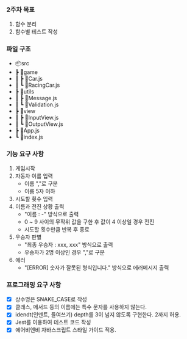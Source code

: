 ### 2주차 목표
1. 함수 분리
2. 함수별 테스트 작성

### 파일 구조
- 📦src
-  ┣ 📂game
-  ┃ ┣ 📜Car.js
-  ┃ ┗ 📜RacingCar.js
-  ┣ 📂utils
-  ┃ ┣ 📜Message.js
-  ┃ ┗ 📜Validation.js
-  ┣ 📂view
-  ┃ ┣ 📜InputView.js
-  ┃ ┗ 📜OutputView.js
-  ┣ 📜App.js
-  ┗ 📜index.js

### 기능 요구 사항
1. 게임시작
2. 자동차 이름 입력
    - 이름 ","로 구분
    - 이름 5자 이하
3. 시도할 횟수 입력
4. 이름과 전진 상황 출력
    - "이름 : -" 방식으로 출력 
    - 0 ~ 9 사이의 무작위 값을 구한 후 값이 4 이상일 경우 전진
    - 시도할 횟수만큼 반복 후 종료
5. 우승자 판별
    - "최종 우승자 : xxx, xxx" 방식으로 출력
    - 우승자가 2명 이상인 경우 ","로 구분
6. 에러
    - "[ERROR] 숫자가 잘못된 형식입니다." 방식으로 에러메시지 출력

### 프로그래밍 요구 사항
- [x] 상수명은 SNAKE_CASE로 작성
- [x] 클래스, 메서드 등의 이름에는 특수 문자를 사용하지 않는다.
- [x] idendt(인덴트, 들여쓰기) depth를 3이 넘지 않도록 구현한다. 2까지 허용.
- [x] Jest를 이용하여 테스트 코드 작성
- [x] 에어비앤비 자바스크립트 스타일 가이드 적용.